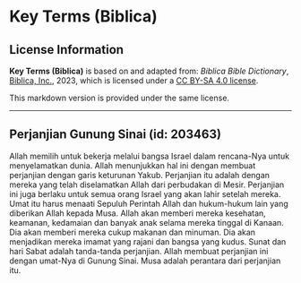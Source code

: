 # Key Terms (Biblica)

## License Information

**Key Terms (Biblica)** is based on and adapted from: _Biblica Bible Dictionary_, [Biblica, Inc.](https://www.biblica.com/), 2023, which is licensed under a [CC BY-SA 4.0 license](https://creativecommons.org/licenses/by-sa/4.0/legalcode.en).

This markdown version is provided under the same license.



--------------------------------

## Perjanjian Gunung Sinai (id: 203463)

Allah memilih untuk bekerja melalui bangsa Israel dalam rencana\-Nya untuk menyelamatkan dunia. Allah menunjukkan hal ini dengan membuat perjanjian dengan garis keturunan Yakub. Perjanjian itu adalah dengan mereka yang telah diselamatkan Allah dari perbudakan di Mesir. Perjanjian ini juga berlaku untuk semua orang Israel yang akan lahir setelah mereka. Umat itu harus menaati Sepuluh Perintah Allah dan hukum\-hukum lain yang diberikan Allah kepada Musa. Allah akan memberi mereka kesehatan, keamanan, kedamaian dan banyak anak selama mereka tinggal di Kanaan. Dia akan memberi mereka cukup makanan dan minuman. Dia akan menjadikan mereka imamat yang rajani dan bangsa yang kudus. Sunat dan hari Sabat adalah tanda\-tanda perjanjian. Allah membuat perjanjian ini dengan umat\-Nya di Gunung Sinai. Musa adalah perantara dari perjanjian itu.


